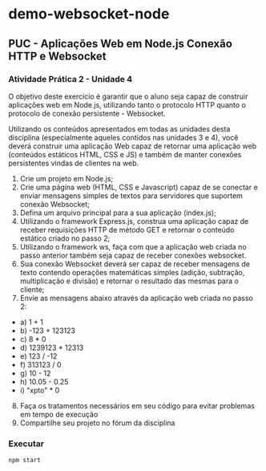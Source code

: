 # demo-websocket-node

## PUC - Aplicações Web em Node.js Conexão HTTP e Websocket

### Atividade Prática 2 - Unidade 4

O objetivo deste exercício é garantir que o aluno seja capaz de construir aplicações web em Node.js, utilizando tanto o protocolo HTTP quanto o protocolo de conexão persistente - Websocket.

Utilizando os conteúdos apresentados em todas as unidades desta disciplina (especialmente aqueles contidos nas unidades 3 e 4), você deverá construir uma aplicação Web capaz de retornar uma aplicação web (conteúdos estáticos HTML, CSS e JS) e também de manter conexões persistentes vindas de clientes na web.

1. Crie um projeto em Node.js;
2. Crie uma página web (HTML, CSS e Javascript) capaz de se conectar e enviar mensagens simples de textos para servidores que suportem conexão Websocket;
3. Defina um arquivo principal para a sua aplicação (index.js);
4. Utilizando o framework Express.js, construa uma aplicação capaz de receber requisições HTTP de método GET e retornar o conteúdo estático criado no passo 2;
5. Utilizando o framework ws, faça com que a aplicação web criada no passo anterior também seja capaz de receber conexões websocket.
6. Sua conexão Websocket deverá ser capaz de receber mensagens de texto contendo operações matemáticas simples (adição, subtração, multiplicação e divisão) e retornar o resultado das mesmas para o cliente;
7. Envie as mensagens abaixo através da aplicação web criada no passo 2:
- a) 1 + 1
- b) -123 + 123123
- c) 8 * 0
- d) 1239123 * 12313
- e) 123 / -12
- f) 313123 / 0
- g) 10 - 12
- h) 10.05 - 0.25
- i) "xpto" * 0
8. Faça os tratamentos necessários em seu código para evitar problemas em tempo de execução
9. Compartilhe seu projeto no fórum da disciplina

### Executar

`npm start`